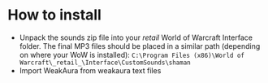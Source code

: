 # How to install

- Unpack the sounds zip file into your _retail_ World of Warcraft Interface folder. The final MP3 files should be placed in a similar path (depending on where your WoW is installed): ```C:\Program Files (x86)\World of Warcraft\_retail_\Interface\CustomSounds\shaman``` 
- Import WeakAura from weakaura text files